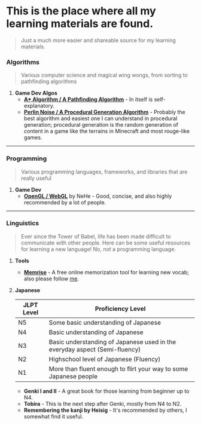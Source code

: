 # This is the place where all my learning materials are found.
> Just a much more easier and shareable source for my learning materials. 



### Algorithms
> Various computer science and magical wing wongs, from sorting to pathfinding algorithms
1. **Game Dev Algos**
    * **[A* Algorithm / A Pathfinding Algorithm](http://theory.stanford.edu/~amitp/GameProgramming/AStarComparison.html)** - In itself is self-explanatory.
    * **[Perlin Noise / A Procedural Generation Algorithm](https://www.redblobgames.com/articles/noise/introduction.html)** - Probably the best algorithm and easiest one I can understand in procedural generation; procedural generation is the random generation of content in a game like the terrains in Minecraft and most rouge-like games.

---
### Programming
> Various programming languages, frameworks, and libraries that are really useful
1. **Game Dev**
    * **[OpenGL / WebGL](http://nehe.gamedev.net/)** by NeHe - Good, concise, and also highly recommended by a lot of people.
---
### Linguistics
> Ever since the Tower of Babel, life has been made difficult to communicate with other people.
> Here can be some useful resources for learning a new language! No, not a programming language.

1. **Tools**
    * **[Memrise](https://www.memrise.com/home/)** - A free online memorization tool for learning new vocab; also please follow [me](https://www.memrise.com/user/OxygenJam/).
  
2. **Japanese**

   | JLPT Level | Proficiency Level |
   | --- | --- |
   | N5 | Some basic understanding of Japanese|
   | N4 | Basic understanding of Japanese |
   | N3 | Basic understanding of Japanese used in the everyday aspect (Semi-fluency) |
   | N2 | Highschool level of Japanese (Fluency) |
   | N1 | More than fluent enough to flirt your way to some Japanese people |    
    * **Genki I and II** - A great book for those learning from beginner up to N4.
    * **Tobira** - This is the next step after Genki, mostly from N4 to N2.
    * **Remembering the kanji by Heisig** - It's recommended by others, I somewhat find it useful.
  


